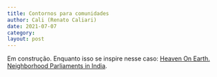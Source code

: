 ```yaml
---
title: Contornos para comunidades
author: Cali (Renato Caliari)
date: 2021-07-07
category: 
layout: post
---
```


Em construção. Enquanto isso se inspire nesse caso: [Heaven On Earth. Neighborhood Parliaments in India](https://www.youtube.com/watch?v=D5OIi942xX8).
